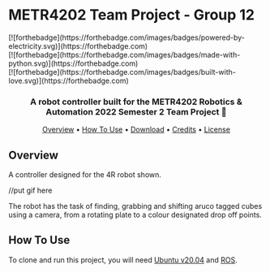 # METR4202 Team Project - Group 12
  
<div align="centre">[![forthebadge](https://forthebadge.com/images/badges/powered-by-electricity.svg)](https://forthebadge.com)</div>
<div align="centre">[![forthebadge](https://forthebadge.com/images/badges/made-with-python.svg)](https://forthebadge.com)</div>
<div align="centre">[![forthebadge](https://forthebadge.com/images/badges/built-with-love.svg)](https://forthebadge.com)</div>
  


<h3 align="center">A robot controller built for the METR4202 Robotics & Automation 2022 Semester 2 Team Project 🤖</a></h3>

<p align="center">
  <a href="#Overview">Overview</a> •
  <a href="#how-to-use">How To Use</a> •
  <a href="#download">Download</a> •
  <a href="#credits">Credits</a> •
  <a href="#license">License</a>
</p>

## Overview

A controller designed for the 4R robot shown. 

//put gif here

The robot has the task of finding, grabbing and shifting aruco tagged cubes using a camera, from a rotating plate to a colour designated drop off points.  

## How To Use

To clone and run this project, you will need [Ubuntu v20.04](https://releases.ubuntu.com/focal/) and [ROS](http://wiki.ros.org/noetic/Installation/Ubuntu).
